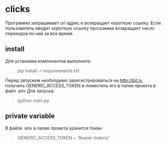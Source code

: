 # clicks

Программа запрашивает url адрес и возвращает короткую ссылку.
Если пользователь вводит короткую ссылку программа возвращает число переходов по ней за все время.

## install

Для установки компонентов выполните:

> pip install -r requirenments.txt

Перед запуском необходимо зарегистрироваться на http://bit.ly, получить GENERIC_ACCESS_TOKEN и поместить его в папке проекта в файл .env
Для запуска:

> python main.py

## private variable

В файле .env в папке проекта хранится токен:

> GENERIC_ACCESS_TOKEN = 'Bearer {token}'
